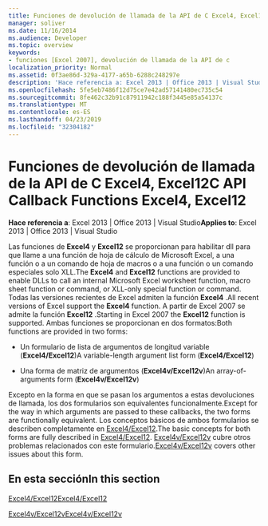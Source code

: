 ```yaml
---
title: Funciones de devolución de llamada de la API de C Excel4, Excel12
manager: soliver
ms.date: 11/16/2014
ms.audience: Developer
ms.topic: overview
keywords:
- funciones [Excel 2007], devolución de llamada de la API de c
localization_priority: Normal
ms.assetid: 0f3ae86d-329a-4177-a65b-6288c248297e
description: 'Hace referencia a: Excel 2013 | Office 2013 | Visual Studio'
ms.openlocfilehash: 5fe5eb7486f12d75ce7e42ad57141480ec735c54
ms.sourcegitcommit: 8fe462c32b91c87911942c188f3445e85a54137c
ms.translationtype: MT
ms.contentlocale: es-ES
ms.lasthandoff: 04/23/2019
ms.locfileid: "32304182"
---
```

# <a name="c-api-callback-functions-excel4-excel12"></a><span data-ttu-id="2ca09-104">Funciones de devolución de llamada de la API de C Excel4, Excel12</span><span class="sxs-lookup"><span data-stu-id="2ca09-104">C API Callback Functions Excel4, Excel12</span></span>

<span data-ttu-id="2ca09-105">**Hace referencia a**: Excel 2013 | Office 2013 | Visual Studio</span><span class="sxs-lookup"><span data-stu-id="2ca09-105">**Applies to**: Excel 2013 | Office 2013 | Visual Studio</span></span> 
  
<span data-ttu-id="2ca09-106">Las funciones de **Excel4** y **Excel12** se proporcionan para habilitar dll para que llame a una función de hoja de cálculo de Microsoft Excel, a una función o a un comando de hoja de macros o a una función o un comando especiales solo XLL.</span><span class="sxs-lookup"><span data-stu-id="2ca09-106">The **Excel4** and **Excel12** functions are provided to enable DLLs to call an internal Microsoft Excel worksheet function, macro sheet function or command, or XLL-only special function or command.</span></span> <span data-ttu-id="2ca09-107">Todas las versiones recientes de Excel admiten la función **Excel4** .</span><span class="sxs-lookup"><span data-stu-id="2ca09-107">All recent versions of Excel support the **Excel4** function.</span></span> <span data-ttu-id="2ca09-108">A partir de Excel 2007 se admite la función **Excel12** .</span><span class="sxs-lookup"><span data-stu-id="2ca09-108">Starting in Excel 2007 the **Excel12** function is supported.</span></span> <span data-ttu-id="2ca09-109">Ambas funciones se proporcionan en dos formatos:</span><span class="sxs-lookup"><span data-stu-id="2ca09-109">Both functions are provided in two forms:</span></span> 
  
- <span data-ttu-id="2ca09-110">Un formulario de lista de argumentos de longitud variable (**Excel4/Excel12**)</span><span class="sxs-lookup"><span data-stu-id="2ca09-110">A variable-length argument list form (**Excel4/Excel12**)</span></span>
    
- <span data-ttu-id="2ca09-111">Una forma de matriz de argumentos (**Excel4v/Excel12v**)</span><span class="sxs-lookup"><span data-stu-id="2ca09-111">An array-of-arguments form (**Excel4v/Excel12v**)</span></span>
    
<span data-ttu-id="2ca09-112">Excepto en la forma en que se pasan los argumentos a estas devoluciones de llamada, los dos formularios son equivalentes funcionalmente.</span><span class="sxs-lookup"><span data-stu-id="2ca09-112">Except for the way in which arguments are passed to these callbacks, the two forms are functionally equivalent.</span></span> <span data-ttu-id="2ca09-113">Los conceptos básicos de ambos formularios se describen completamente en [Excel4/Excel12](excel4-excel12.md).</span><span class="sxs-lookup"><span data-stu-id="2ca09-113">The basic concepts for both forms are fully described in [Excel4/Excel12](excel4-excel12.md).</span></span> <span data-ttu-id="2ca09-114">[Excel4v/Excel12v](excel4v-excel12v.md) cubre otros problemas relacionados con este formulario.</span><span class="sxs-lookup"><span data-stu-id="2ca09-114">[Excel4v/Excel12v](excel4v-excel12v.md) covers other issues about this form.</span></span> 
  
## <a name="in-this-section"></a><span data-ttu-id="2ca09-115">En esta sección</span><span class="sxs-lookup"><span data-stu-id="2ca09-115">In this section</span></span>

[<span data-ttu-id="2ca09-116">Excel4/Excel12</span><span class="sxs-lookup"><span data-stu-id="2ca09-116">Excel4/Excel12</span></span>](excel4-excel12.md)
  
[<span data-ttu-id="2ca09-117">Excel4v/Excel12v</span><span class="sxs-lookup"><span data-stu-id="2ca09-117">Excel4v/Excel12v</span></span>](excel4v-excel12v.md)
  

